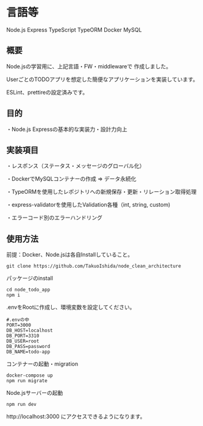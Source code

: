 # 言語等
Node.js Express TypeScript TypeORM Docker MySQL

## 概要
Node.jsの学習用に、上記言語・FW・middlewareで 作成しました。

UserごとのTODOアプリを想定した簡便なアプリケーションを実装しています。

ESLint、prettireの設定済みです。

## 目的
・Node.js Expressの基本的な実装力・設計力向上

## 実装項目
・レスポンス（ステータス・メッセージのグローバル化）

・DockerでMySQLコンテナーの作成 => データ永続化

・TypeORMを使用したレポジトリへの新規保存・更新・リレーション取得処理

・express-validatorを使用したValidation各種（int, string, custom)

・エラーコード別のエラーハンドリング

## 使用方法
前提：Docker、Node.jsは各自Installしていること。

```
git clone https://github.com/TakuoIshida/node_clean_architecture
```

パッケージのinstall
```
cd node_todo_app
npm i
```

.envをRootに作成し、環境変数を設定してください。
```
#.envの中
PORT=3000
DB_HOST=localhost
DB_PORT=3310
DB_USER=root
DB_PASS=password
DB_NAME=todo-app
```

コンテナーの起動・migration
```
docker-compose up
npm run migrate
```

Node.jsサーバーの起動
```
npm run dev
```

http://localhost:3000 にアクセスできるようになります。
